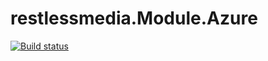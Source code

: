 # restlessmedia.Module.Azure

[![Build status](https://ci.appveyor.com/api/projects/status/chlkitu4nswggsem?svg=true)](https://ci.appveyor.com/project/restlessmedia/restlessmedia-module-azure)
